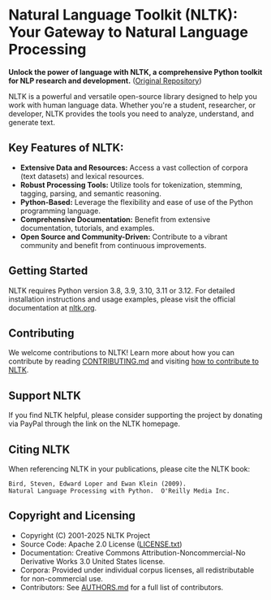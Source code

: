 # Natural Language Toolkit (NLTK): Your Gateway to Natural Language Processing

**Unlock the power of language with NLTK, a comprehensive Python toolkit for NLP research and development.** ([Original Repository](https://github.com/nltk/nltk))

NLTK is a powerful and versatile open-source library designed to help you work with human language data. Whether you're a student, researcher, or developer, NLTK provides the tools you need to analyze, understand, and generate text.

## Key Features of NLTK:

*   **Extensive Data and Resources:** Access a vast collection of corpora (text datasets) and lexical resources.
*   **Robust Processing Tools:** Utilize tools for tokenization, stemming, tagging, parsing, and semantic reasoning.
*   **Python-Based:** Leverage the flexibility and ease of use of the Python programming language.
*   **Comprehensive Documentation:** Benefit from extensive documentation, tutorials, and examples.
*   **Open Source and Community-Driven:** Contribute to a vibrant community and benefit from continuous improvements.

## Getting Started

NLTK requires Python version 3.8, 3.9, 3.10, 3.11 or 3.12. For detailed installation instructions and usage examples, please visit the official documentation at [nltk.org](https://www.nltk.org/).

## Contributing

We welcome contributions to NLTK! Learn more about how you can contribute by reading [CONTRIBUTING.md](CONTRIBUTING.md) and visiting [how to contribute to NLTK](https://www.nltk.org/contribute.html).

## Support NLTK

If you find NLTK helpful, please consider supporting the project by donating via PayPal through the link on the NLTK homepage.

## Citing NLTK

When referencing NLTK in your publications, please cite the NLTK book:

    Bird, Steven, Edward Loper and Ewan Klein (2009).
    Natural Language Processing with Python.  O'Reilly Media Inc.

## Copyright and Licensing

*   Copyright (C) 2001-2025 NLTK Project
*   Source Code: Apache 2.0 License ([LICENSE.txt](LICENSE.txt))
*   Documentation: Creative Commons Attribution-Noncommercial-No Derivative Works 3.0 United States license.
*   Corpora: Provided under individual corpus licenses, all redistributable for non-commercial use.
*   Contributors: See [AUTHORS.md](AUTHORS.md) for a full list of contributors.